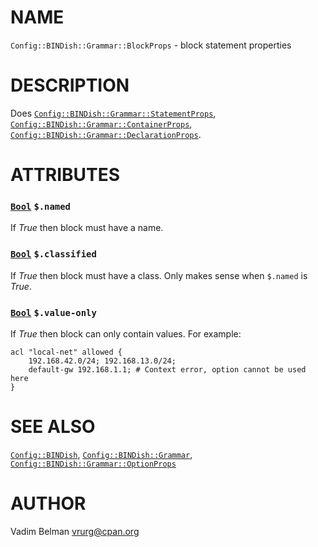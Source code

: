 NAME
====

`Config::BINDish::Grammar::BlockProps` - block statement properties

DESCRIPTION
===========

Does [`Config::BINDish::Grammar::StatementProps`](https://github.com/vrurg/raku-Config-BINDish/blob/v0.0.5/docs/md/Config/BINDish/Grammar/StatementProps.md), [`Config::BINDish::Grammar::ContainerProps`](https://github.com/vrurg/raku-Config-BINDish/blob/v0.0.5/docs/md/Config/BINDish/Grammar/ContainerProps.md), [`Config::BINDish::Grammar::DeclarationProps`](https://github.com/vrurg/raku-Config-BINDish/blob/v0.0.5/docs/md/Config/BINDish/Grammar/DeclarationProps.md).

ATTRIBUTES
==========

### [`Bool`](https://docs.raku.org/type/Bool) `$.named`

If *True* then block must have a name.

### [`Bool`](https://docs.raku.org/type/Bool) `$.classified`

If *True* then block must have a class. Only makes sense when `$.named` is *True*.

### [`Bool`](https://docs.raku.org/type/Bool) `$.value-only`

If *True* then block can only contain values. For example:

    acl "local-net" allowed {
        192.168.42.0/24; 192.168.13.0/24;
        default-gw 192.168.1.1; # Context error, option cannot be used here
    }

SEE ALSO
========

[`Config::BINDish`](https://github.com/vrurg/raku-Config-BINDish/blob/v0.0.5/docs/md/Config/BINDish.md), [`Config::BINDish::Grammar`](https://github.com/vrurg/raku-Config-BINDish/blob/v0.0.5/docs/md/Config/BINDish/Grammar.md), [`Config::BINDish::Grammar::OptionProps`](https://github.com/vrurg/raku-Config-BINDish/blob/v0.0.5/docs/md/Config/BINDish/Grammar/OptionProps.md)

AUTHOR
======

Vadim Belman <vrurg@cpan.org>


